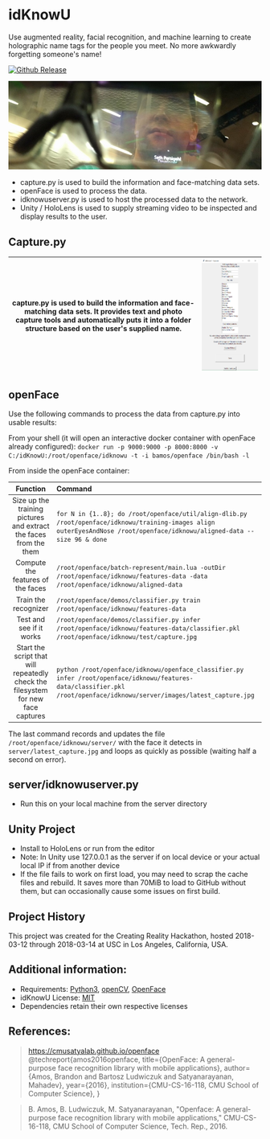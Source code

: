 # idKnowU

Use augmented reality, facial recognition, and machine learning to create holographic name tags for the people you meet. No more awkwardly forgetting someone's name!

[unity-download]:                 https://unity3d.com/unity/whats-new/unity-2017.2.1
[unity-version-badge]:            https://img.shields.io/badge/Current%20Unity%20Editor%20Version-2017.2.1f1-green.svg
[![Github Release][unity-version-badge]][unity-download]

![HoloLens](doc/img/idKnowU_HoloLens.jpg?raw=true "A through-lens look at our idKnowU running on the HoloLens")
* capture.py is used to build the information and face-matching data sets.
* openFace is used to process the data.
* idknowuserver.py is used to host the processed data to the network.
* Unity / HoloLens is used to supply streaming video to be inspected and display results to the user.


## Capture.py
| capture.py is used to build the information and face-matching data sets. It provides text and photo capture tools and automatically puts it into a folder structure based on the user's supplied name. |![Capture.py Demonstration](doc/img/capture_py_screenshot.png?raw=true "Information capture script used to provide training data for machine learning")|
|:-------:|:---:|



## openFace
Use the following commands to process the data from capture.py into usable results:

From your shell (it will open an interactive docker container with openFace already configured):
`docker run -p 9000:9000 -p 8000:8000 -v C:/idKnowU:/root/openface/idknowu -t -i bamos/openface /bin/bash -l `

From inside the openFace container:

| Function        | Command          |
| :--------: |:-------------------------------------------|
| Size up the training pictures and extract the faces from the them    | ```for N in {1..8}; do /root/openface/util/align-dlib.py /root/openface/idknowu/training-images align outerEyesAndNose /root/openface/idknowu/aligned-data --size 96 & done``` |
| Compute the features of the faces      | ```/root/openface/batch-represent/main.lua -outDir /root/openface/idknowu/features-data -data /root/openface/idknowu/aligned-data```     |
| Train the recognizer |  ```/root/openface/demos/classifier.py train /root/openface/idknowu/features-data```     |
| Test and see if it works |  ```/root/openface/demos/classifier.py infer /root/openface/idknowu/features-data/classifier.pkl /root/openface/idknowu/test/capture.jpg```|
| Start the script that will repeatedly check the filesystem for new face captures | ```python /root/openface/idknowu/openface_classifier.py infer /root/openface/idknowu/features-data/classifier.pkl /root/openface/idknowu/server/images/latest_capture.jpg``` |

The last command records and updates the file `/root/openface/idknowu/server/` with the face it detects in `server/latest_capture.jpg` and loops as quickly as possible (waiting half a second on error).


## server/idknowuserver.py
* Run this on your local machine from the server directory

## Unity Project
* Install to HoloLens or run from the editor
* Note: In Unity use 127.0.0.1 as the server if on local device or your actual local IP if from another device
* If the file fails to work on first load, you may need to scrap the cache files and rebuild. It saves more than 70MiB to load to GitHub without them, but can occasionally cause some issues on first build.

## Project History
This project was created for the Creating Reality Hackathon, hosted 2018-03-12 through 2018-03-14 at USC in Los Angeles, California, USA.


## Additional information:
* Requirements: [Python3](https://www.python.org/downloads/), [openCV](https://pypi.python.org/pypi/opencv-python), [OpenFace](https://github.com/cmusatyalab/openface)
* idKnowU License: [MIT](/LICENSE)
* Dependencies retain their own respective licenses



## References:
>https://cmusatyalab.github.io/openface
>@techreport{amos2016openface,
>  title={OpenFace: A general-purpose face recognition
>    library with mobile applications},
>  author={Amos, Brandon and Bartosz Ludwiczuk and Satyanarayanan, Mahadev},
>  year={2016},
>  institution={CMU-CS-16-118, CMU School of Computer Science},
>}

>B. Amos, B. Ludwiczuk, M. Satyanarayanan,
>"Openface: A general-purpose face recognition library with mobile applications,"
>CMU-CS-16-118, CMU School of Computer Science, Tech. Rep., 2016.
